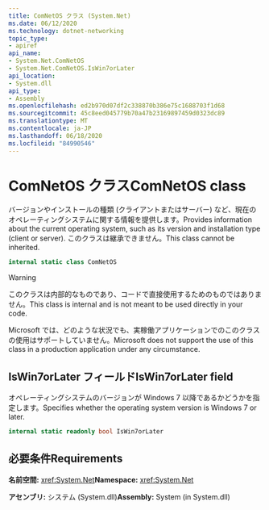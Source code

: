 ```yaml
---
title: ComNetOS クラス (System.Net)
ms.date: 06/12/2020
ms.technology: dotnet-networking
topic_type:
- apiref
api_name:
- System.Net.ComNetOS
- System.Net.ComNetOS.IsWin7orLater
api_location:
- System.dll
api_type:
- Assembly
ms.openlocfilehash: ed2b970d07df2c338870b386e75c1688703f1d68
ms.sourcegitcommit: 45c8eed045779b70a47b23169897459d0323dc89
ms.translationtype: MT
ms.contentlocale: ja-JP
ms.lasthandoff: 06/18/2020
ms.locfileid: "84990546"
---
```

# <a name="comnetos-class"></a><span data-ttu-id="6fbf4-102">ComNetOS クラス</span><span class="sxs-lookup"><span data-stu-id="6fbf4-102">ComNetOS class</span></span>

<span data-ttu-id="6fbf4-103">バージョンやインストールの種類 (クライアントまたはサーバー) など、現在のオペレーティングシステムに関する情報を提供します。</span><span class="sxs-lookup"><span data-stu-id="6fbf4-103">Provides information about the current operating system, such as its version and installation type (client or server).</span></span> <span data-ttu-id="6fbf4-104">このクラスは継承できません。</span><span class="sxs-lookup"><span data-stu-id="6fbf4-104">This class cannot be inherited.</span></span>
  
```csharp  
internal static class ComNetOS
```

> [!WARNING]
> <span data-ttu-id="6fbf4-105">このクラスは内部的なものであり、コードで直接使用するためのものではありません。</span><span class="sxs-lookup"><span data-stu-id="6fbf4-105">This class is internal and is not meant to be used directly in your code.</span></span>
>
> <span data-ttu-id="6fbf4-106">Microsoft では、どのような状況でも、実稼働アプリケーションでのこのクラスの使用はサポートしていません。</span><span class="sxs-lookup"><span data-stu-id="6fbf4-106">Microsoft does not support the use of this class in a production application under any circumstance.</span></span>

## <a name="iswin7orlater-field"></a><span data-ttu-id="6fbf4-107">IsWin7orLater フィールド</span><span class="sxs-lookup"><span data-stu-id="6fbf4-107">IsWin7orLater field</span></span>

<span data-ttu-id="6fbf4-108">オペレーティングシステムのバージョンが Windows 7 以降であるかどうかを指定します。</span><span class="sxs-lookup"><span data-stu-id="6fbf4-108">Specifies whether the operating system version is Windows 7 or later.</span></span>

```csharp
internal static readonly bool IsWin7orLater
```

## <a name="requirements"></a><span data-ttu-id="6fbf4-109">必要条件</span><span class="sxs-lookup"><span data-stu-id="6fbf4-109">Requirements</span></span>

<span data-ttu-id="6fbf4-110">**名前空間:** <xref:System.Net></span><span class="sxs-lookup"><span data-stu-id="6fbf4-110">**Namespace:** <xref:System.Net></span></span>

<span data-ttu-id="6fbf4-111">**アセンブリ:** システム (System.dll)</span><span class="sxs-lookup"><span data-stu-id="6fbf4-111">**Assembly:** System (in System.dll)</span></span>

